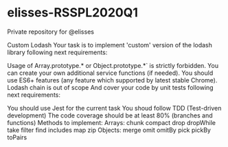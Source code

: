 # elisses-RSSPL2020Q1
Private repository for @elisses

Custom Lodash
Your task is to implement 'custom' version of the lodash library following next requirements:

Usage of Array.prototype.* or Object.prototype.*` is strictly forbidden.
You can create your own additional service functions (if needed).
You should use ES6+ features (any feature which supported by latest stable Chrome).
Lodash chain is out of scope
And cover your code by unit tests following next requirements:

You should use Jest for the current task
You shoud follow TDD (Test-driven development)
The code coverage should be at least 80% (branches and functions)
Methods to implement:
Arrays:
chunk
compact
drop
dropWhile
take
filter
find
includes
map
zip
Objects:
merge
omit
omitBy
pick
pickBy
toPairs
